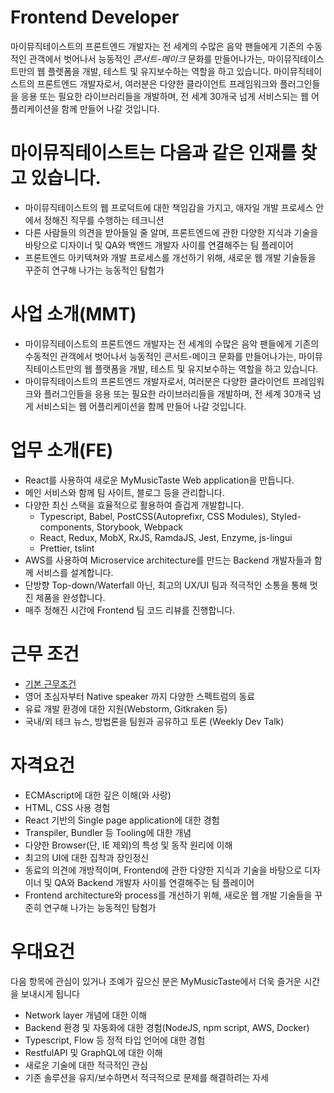 # Frontend Developer
 
마이뮤직테이스트의 프론트엔드 개발자는 전 세계의 수많은 음악 팬들에게 기존의 수동적인 관객에서 벗어나서 능동적인 <i>콘서트-메이크</i> 문화를 만들어나가는, 마이뮤직테이스트만의 웹 플렛폼을 개발, 테스트 및 유지보수하는 역할을 하고 있습니다. 마이뮤직테이스트의 프론트엔드 개발자로서, 여러분은 다양한 클라이언트 프레임워크와 플러그인들을 응용 또는 필요한 라이브러리들을 개발하며, 전 세계 30개국 넘게 서비스되는 웹 어플리케이션을 함께 만들어 나갈 것입니다.

# 마이뮤직테이스트는 다음과 같은 인재를 찾고 있습니다.
- 마이뮤직테이스트의 웹 프로덕트에 대한 책임감을 가지고, 애자일 개발 프로세스 안에서 정해진 직무를 수행하는 테크니션
- 다른 사람들의 의견을 받아들일 줄 알며, 프론트엔드에 관한 다양한 지식과 기술을 바탕으로 디자이너 및 QA와 백엔드 개발자 사이를 연결해주는 팀 플레이어
- 프론트엔드 아키텍쳐와 개발 프로세스를 개선하기 위해, 새로운 웹 개발 기술들을 꾸준히 연구해 나가는 능동적인 탐험가

# 사업 소개(MMT)
- 마이뮤직테이스트의 프론트엔드 개발자는 전 세계의 수많은 음악 팬들에게 기존의 수동적인 관객에서 벗어나서 능동적인 콘서트-메이크 문화를 만들어나가는, 마이뮤직테이스트만의 웹 플랫폼을 개발, 테스트 및 유지보수하는 역할을 하고 있습니다.
- 마이뮤직테이스트의 프론트엔드 개발자로서, 여러분은 다양한 클라이언트 프레임워크와 플러그인들을 응용 또는 필요한 라이브러리들을 개발하며, 전 세계 30개국 넘게 서비스되는 웹 어플리케이션을 함께 만들어 나갈 것입니다.

# 업무 소개(FE)
- React를 사용하여 새로운 MyMusicTaste Web application을 만듭니다.
- 메인 서비스와 함께 팀 사이트, 블로그 등을 관리합니다.
- 다양한 최신 스택을 효율적으로 활용하여 즐겁게 개발합니다.
    - Typescript, Babel, PostCSS(Autoprefixr, CSS Modules), Styled-components, Storybook, Webpack
    - React, Redux, MobX, RxJS, RamdaJS, Jest, Enzyme, js-lingui
    - Prettier, tslint
- AWS를 사용하여 Microservice architecture를 만드는  Backend 개발자들과 함께 서비스를 설계합니다.
- 단방향 Top-down/Waterfall 아닌, 최고의 UX/UI 팀과 적극적인 소통을 통해 멋진 제품을 완성합니다. 
- 매주 정해진 시간에 Frontend 팀 코드 리뷰를 진행합니다.

# 근무 조건
- [기본 근무조건](https://github.com/MyMusicTaste/recruit#%EA%B0%9C%EB%B0%9C-%EB%AC%B8%ED%99%94)
- 영어 초심자부터 Native speaker 까지 다양한 스펙트럼의 동료
- 유료 개발 환경에 대한 지원(Webstorm, Gitkraken 등)
- 국내/외 테크 뉴스, 방법론을 팀원과 공유하고 토론 (Weekly Dev Talk)

# 자격요건
- ECMAscript에 대한 깊은 이해(와 사랑)
- HTML, CSS 사용 경험
- React 기반의 Single page application에 대한 경험
- Transpiler, Bundler 등 Tooling에 대한 개념
- 다양한 Browser(단, IE 제외)의 특성 및 동작 원리에 이해
- 최고의 UI에 대한 집착과 장인정신
- 동료의 의견에 개방적이며, Frontend에 관한 다양한 지식과 기술을 바탕으로 디자이너 및 QA와 Backend 개발자 사이를 연결해주는 팀 플레이어
- Frontend architecture와 process를 개선하기 위해, 새로운 웹 개발 기술들을 꾸준히 연구해 나가는 능동적인 탐험가

# 우대요건
다음 항목에 관심이 있거나 조예가 깊으신 분은 MyMusicTaste에서 더욱 즐거운 시간을 보내시게 됩니다
- Network layer 개념에 대한 이해
- Backend 환경 및 자동화에 대한 경험(NodeJS, npm script, AWS, Docker)
- Typescript, Flow 등 정적 타입 언어에 대한 경험
- RestfulAPI 및 GraphQL에 대한 이해
- 새로운 기술에 대한 적극적인 관심
- 기존 솔루션을 유지/보수하면서 적극적으로 문제를 해결하려는 자세
